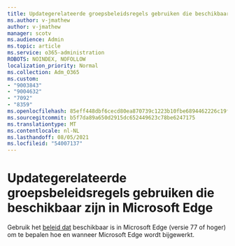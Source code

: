 ```yaml
---
title: Updategerelateerde groepsbeleidsregels gebruiken die beschikbaar zijn in Microsoft Edge
ms.author: v-jmathew
author: v-jmathew
manager: scotv
ms.audience: Admin
ms.topic: article
ms.service: o365-administration
ROBOTS: NOINDEX, NOFOLLOW
localization_priority: Normal
ms.collection: Adm_O365
ms.custom:
- "9003843"
- "9004632"
- "7092"
- "8359"
ms.openlocfilehash: 85eff448dbf6cecd80ea870739c1223b10fbe6894462226c19fd9aae26faad6b
ms.sourcegitcommit: b5f7da89a650d2915dc652449623c78be6247175
ms.translationtype: MT
ms.contentlocale: nl-NL
ms.lasthandoff: 08/05/2021
ms.locfileid: "54007137"
---
```

# <a name="use-update-related-group-policies-available-in-microsoft-edge"></a>Updategerelateerde groepsbeleidsregels gebruiken die beschikbaar zijn in Microsoft Edge

Gebruik het [beleid dat](https://go.microsoft.com/fwlink/?linkid=2134862) beschikbaar is in Microsoft Edge (versie 77 of hoger) om te bepalen hoe en wanneer Microsoft Edge wordt bijgewerkt.
